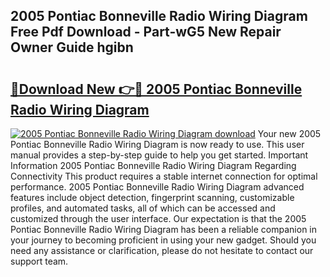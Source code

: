 ## 2005 Pontiac Bonneville Radio Wiring Diagram Free Pdf Download - Part-wG5 New Repair Owner Guide hgibn

# <h2><a href="http://dfjrjc.blite.top/?on=2005+Pontiac+Bonneville+Radio+Wiring+Diagram">🔗Download New 👉🔴 2005 Pontiac Bonneville Radio Wiring Diagram</a></h2>

[![2005 Pontiac Bonneville Radio Wiring Diagram download](https://i.imgur.com/lujVjoI.png)](http://dfjrjc.blite.top/?on=2005+Pontiac+Bonneville+Radio+Wiring+Diagram)
Your new 2005 Pontiac Bonneville Radio Wiring Diagram is now ready to use. This user manual provides a step-by-step guide to help you get started. Important Information 2005 Pontiac Bonneville Radio Wiring Diagram Regarding Connectivity This product requires a stable internet connection for optimal performance. 2005 Pontiac Bonneville Radio Wiring Diagram advanced features include object detection, fingerprint scanning, customizable profiles, and automated tasks, all of which can be accessed and customized through the user interface. Our expectation is that the 2005 Pontiac Bonneville Radio Wiring Diagram has been a reliable companion in your journey to becoming proficient in using your new gadget. Should you need any assistance or clarification, please do not hesitate to contact our support team.
